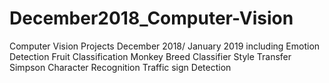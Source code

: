 # December2018_Computer-Vision
Computer Vision Projects December 2018/ January 2019 including
Emotion Detection
Fruit Classification
Monkey Breed Classifier
Style Transfer
Simpson Character Recognition
Traffic sign Detection
